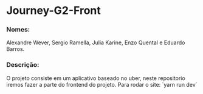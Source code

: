 # Journey-G2-Front

### Nomes:
Alexandre Wever, Sergio Ramella, Julia Karine, Enzo Quental e Eduardo Barros.

### Descrição:

O projeto consiste em um aplicativo baseado no uber, neste repositorio iremos fazer a parte do frontend do projeto.
Para rodar o site: ´yarn run dev´

